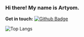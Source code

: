 ### Hi there! My name is Artyom. 

**Get in touch:**
[![Github Badge](https://img.shields.io/badge/-zarevincom-grey?style=flat&logo=github&logoColor=white&link=https://github.com/zarevincom/)](https://www.github.com/zarevincom/)

![Top Langs](https://github-readme-stats-axpwmfcg3.vercel.app/api/top-langs/?username=zarevincom&layout=compact)
